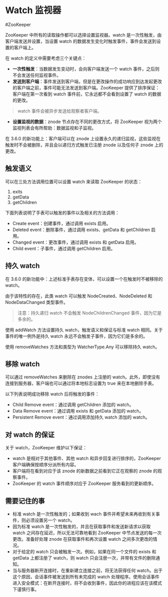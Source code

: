 # Watch 监视器
#ZooKeeper 

ZooKeeper 中所有的读取操作都可以选择设置监视器。watch 是一次性触发，由客户端发送并设置，当设置 watch 的数据发生变化时触发事件，事件会发送到设置的客户端上。

在 watch 的定义中需要考虑三个关键点：

+ **一次性触发**：当数据发生变动时，会向客户端发送一个 watch 事件，之后则不会发送任何监视事件。
+ **发送到客户端**：事件发送到客户端，但是在更改操作的成功响应到达发起更改的客户端之前，事件可能无法发送到客户端。ZooKeeper 提供了排序保证：客户端在第一次看到 watch 事件前，它永远都不会看到设置了 watch 的数据的更改。

> watch 事件会被异步发送给观察者客户端。

+ **设置监视的数据**：znode 节点存在不同的更改方式，将 ZooKeeper 视为两个监视列表会有所帮助：数据监视和子监视。

在 3.6.0 的新功能上：客户端可以在 znode 上设置永久的递归监视，这些监视在触发时不会被删除，并且会以递归方式触发已注册 znode 以及任何子 znode 上的更改。

## 触发语义

可以在三处方法调用位置可以设置 watch 来读取 ZooKeeper 的状态：

1. exits
2. getData
3. getChildren

下面列表说明了手表可以触发的事件以及相关的方法调用：

+ Create event：创建事件，通过调用 exists 启用。
+ Deleted event：删除事件，通过调用 exists、getData 和 getChildren 启用。
+ Changed event：更改事件，通过调用 exists 和 getData 启用。
+ Child event：子事件，通过调用 getChildren 启用。

## 持久 watch

在 3.6.0 的新功能中：上述标准手表存在变体，可以设置一个在触发时不被移除的 watch。

由于该特性的存在，此类 watch 可以触发 NodeCreated、NodeDeleted 和 NodeDataChanged 类型事件。

> 注意：持久递归 watch 不会触发 NodeChildrenChanged 事件，因为它是多余的。

使用 addWatch 方法设置持久 watch，触发语义和保证与标准 watch 相同。关于事件的唯一例外是持久 watch 永远不会触发子事件，因为它们是多余的。

使用 removeWatches 方法和类型为 WatcherType.Any 可以移除持久 watch。

## 移除 watch

可以通过  removeWatches 来删除在 znodes 上注册的 watch。此外，即使没有连接到服务器，客户端也可以通过将本地标志设置为 true 来在本地删除手表。

以下列表说明成功移除 watch 后将触发的事件：

+ Child Remove event：通过调用 getChildren 添加的 watch。
+ Data Remove event：通过调用 exists 和 getData 添加的 watch。
+ Persistent Remove event：通过调用添加持久 watch 添加的 watch。

## 对 watch 的保证

关于 watch，ZooKeeper 维护以下保证：

+ watch 是相对于其他事件、其他 watch 和异步回复进行排序的，ZooKeeper 客户端确保按顺序分派所有内容。
+ 客户端将在看到对应于该 znode 的新数据之前看到它正在观察的 znode 的观察事件。
+ ZooKeeper 的 watch 事件顺序对应于 ZooKeeper 服务看到的更新顺序。

## 需要记住的事

+ 标准 watch 是一次性触发的；如果收到 wach 事件并希望未来再收到有关事件，则必须设置另一个 watch。
+ 因为标准 watch 是一次性触发的，并且在获取事件和发送新请求以获取 watch 之间存在延迟，所以无法可靠地看到 ZooKeeper 中节点发送的每一次更改。准备好处理 znode 在获取事件和再次设置 watch 之间多次更改的情况。
+ 对于给定的 watch 只会被触发一次。例如，如果在同一个文件的 exists 和 getData 上都注册了 watch，则 watch 只会注册一次，并带有文件的删除通知。
+ 当与服务器断开连接时，在重新建立连接之前，将无法获得任何 watch。出于这个原因，会话事件被发送到所有未完成的 watch 处理程序。使用会话事件进入安全模式：在断开连接时，将不会收到事件，因此你的进程应该在该模式下谨慎行事。

